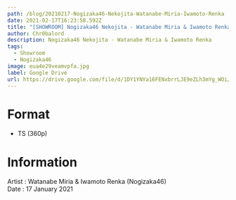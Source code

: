```yaml
---
path: /blog/20210217-Nogizaka46-Nekojita-Watanabe-Miria-Iwamoto-Renka
date: 2021-02-17T16:23:58.592Z
title: "[SHOWROOM] Nogizaka46 Nekojita - Watanabe Miria & Iwamoto Renka"
author: Chr0balord
description: Nogizaka46 Nekojita - Watanabe Miria & Iwamoto Renka
tags:
  - Showroom
  - Nogizaka46
image: eua4e29veamvpfa.jpg
label: Google Drive
url: https://drive.google.com/file/d/1DY1YNYa16FENxbrrLJE9eZLh3mYg_WOi/view?usp=sharing
---
```

# Format

* TS (360p)

# Information

Artist : Watanabe Miria & Iwamoto Renka (Nogizaka46) \
Date : 17 January 2021